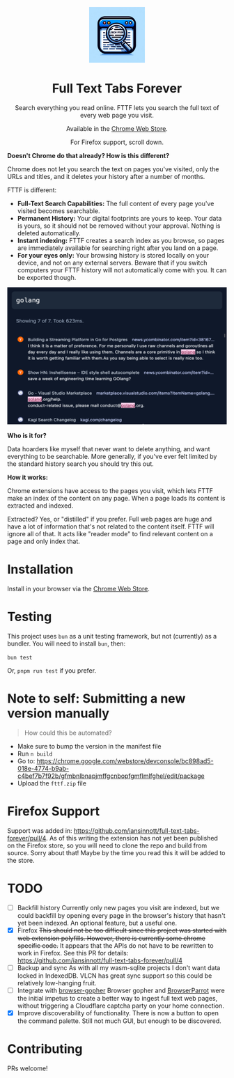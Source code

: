 <!-- display a screenshot -->
<div align="center">

[<img src="src/assets/icon-1.png" alt="full text tabs forever (FTTF) logo" width=128>](https://chrome.google.com/webstore/detail/full-text-tabs-forever/gfmbnlbnapjmffgcnbopfgmflmlfghel)<br>

# Full Text Tabs Forever

Search everything you read online. FTTF lets you search the full text of every web page you visit.

Available in the [Chrome Web Store](https://chrome.google.com/webstore/detail/full-text-tabs-forever/gfmbnlbnapjmffgcnbopfgmflmlfghel).

For Firefox support, scroll down.

</div>

**Doesn't Chrome do that already? How is this different?**

Chrome does not let you search the text on pages you've visited, only the URLs and titles, and it deletes your history after a number of months.

FTTF is different:

- **Full-Text Search Capabilities:** The full content of every page you've visited becomes searchable.
- **Permanent History:** Your digital footprints are yours to keep. Your data is yours, so it should not be removed without your approval. Nothing is deleted automatically.
- **Instant indexing:** FTTF creates a search index as you browse, so pages are immediately available for searching right after you land on a page.
- **For your eyes only:** Your browsing history is stored locally on your device, and not on any external servers. Beware that if you switch computers your FTTF history will not automatically come with you. It can be exported though.

<div align="center">

![](static/screenshot-1.png)

</div>

**Who is it for?**

Data hoarders like myself that never want to delete anything, and want everything to be searchable. More generally, if you've ever felt limited by the standard history search you should try this out.

**How it works:**

Chrome extensions have access to the pages you visit, which lets FTTF make an index of the content on any page. When a page loads its content is extracted and indexed.

Extracted? Yes, or "distilled" if you prefer. Full web pages are huge and have a lot of information that's not related to the content itself. FTTF will ignore all of that. It acts like "reader mode" to find relevant content on a page and only index that.

# Installation

Install in your browser via the [Chrome Web Store](https://chrome.google.com/webstore/detail/full-text-tabs-forever/gfmbnlbnapjmffgcnbopfgmflmlfghel).

# Testing

This project uses `bun` as a unit testing framework, but not (currently) as a bundler. You will need to install `bun`, then:

`bun test`

Or, `pnpm run test` if you prefer.

# Note to self: Submitting a new version manually

> How could this be automated?

- Make sure to bump the version in the manifest file
- Run `n build`
- Go to: https://chrome.google.com/webstore/devconsole/bc898ad5-018e-4774-b9ab-c4bef7b7f92b/gfmbnlbnapjmffgcnbopfgmflmlfghel/edit/package
- Upload the `fttf.zip` file

# Firefox Support

Support was added in: https://github.com/iansinnott/full-text-tabs-forever/pull/4. As of this writing the extension has not yet been published on the Firefox store, so you will need to clone the repo and build from source. Sorry about that! Maybe by the time you read this it will be added to the store.

# TODO

- [ ] Backfill history
      Currently only new pages you visit are indexed, but we could backfill by opening every page in the browser's history that hasn't yet been indexed. An optional feature, but a useful one.
- [x] Firefox
      ~~This should not be too difficult since this project was started with web extension polyfills. However, there is currently some chrome specific code.~~
      It appears that the APIs do not have to be rewritten to work in Firefox. See this PR for details: https://github.com/iansinnott/full-text-tabs-forever/pull/4
- [ ] Backup and sync
      As with all my wasm-sqlite projects I don't want data locked in IndexedDB. VLCN has great sync support so this could be relatively low-hanging fruit.
- [ ] Integrate with [browser-gopher](https://github.com/iansinnott/browser-gopher)
      Browser gopher and [BrowserParrot](https://www.browserparrot.com/) were the initial impetus to create a better way to ingest full text web pages, without triggering a Cloudflare captcha party on your home connection.
- [x] Improve discoverability of functionality.
      There is now a button to open the command palette. Still not much GUI, but enough to be discovered.

# Contributing

PRs welcome!
